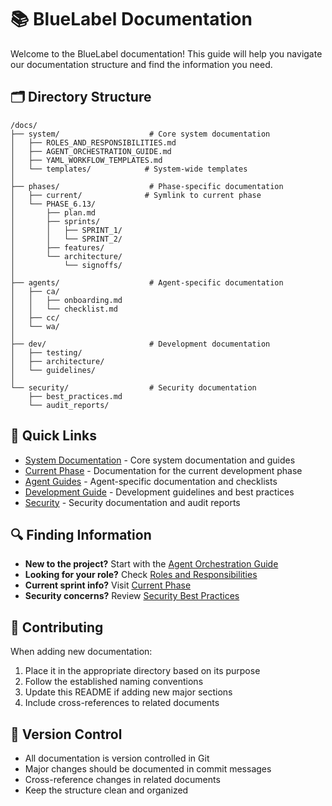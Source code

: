 # 📚 BlueLabel Documentation

Welcome to the BlueLabel documentation! This guide will help you navigate our documentation structure and find the information you need.

## 🗂 Directory Structure

```
/docs/
├── system/                    # Core system documentation
│   ├── ROLES_AND_RESPONSIBILITIES.md
│   ├── AGENT_ORCHESTRATION_GUIDE.md
│   ├── YAML_WORKFLOW_TEMPLATES.md
│   └── templates/            # System-wide templates
│
├── phases/                    # Phase-specific documentation
│   ├── current/              # Symlink to current phase
│   └── PHASE_6.13/
│       ├── plan.md
│       ├── sprints/
│       │   ├── SPRINT_1/
│       │   └── SPRINT_2/
│       ├── features/
│       └── architecture/
│           └── signoffs/
│
├── agents/                    # Agent-specific documentation
│   ├── ca/
│   │   ├── onboarding.md
│   │   └── checklist.md
│   ├── cc/
│   └── wa/
│
├── dev/                       # Development documentation
│   ├── testing/
│   ├── architecture/
│   └── guidelines/
│
└── security/                  # Security documentation
    ├── best_practices.md
    └── audit_reports/
```

## 📖 Quick Links

- [System Documentation](system/) - Core system documentation and guides
- [Current Phase](phases/current/) - Documentation for the current development phase
- [Agent Guides](agents/) - Agent-specific documentation and checklists
- [Development Guide](dev/) - Development guidelines and best practices
- [Security](security/) - Security documentation and audit reports

## 🔍 Finding Information

- **New to the project?** Start with the [Agent Orchestration Guide](system/AGENT_ORCHESTRATION_GUIDE.md)
- **Looking for your role?** Check [Roles and Responsibilities](system/ROLES_AND_RESPONSIBILITIES.md)
- **Current sprint info?** Visit [Current Phase](phases/current/)
- **Security concerns?** Review [Security Best Practices](security/best_practices.md)

## 📝 Contributing

When adding new documentation:
1. Place it in the appropriate directory based on its purpose
2. Follow the established naming conventions
3. Update this README if adding new major sections
4. Include cross-references to related documents

## 🔄 Version Control

- All documentation is version controlled in Git
- Major changes should be documented in commit messages
- Cross-reference changes in related documents
- Keep the structure clean and organized 